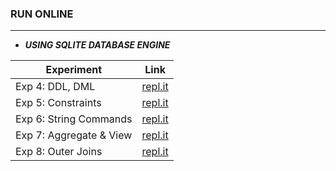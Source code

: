 ### RUN ONLINE

------------

* ***USING SQLITE DATABASE ENGINE***

| Experiment              | Link                                                              |
| ----------------------- | ----------------------------------------------------------------- |
| Exp 4: DDL, DML         | [repl.it](https://repl.it/@VaibhavSingh4/exp4-ddl-dmlcommands)    |
| Exp 5: Constraints      | [repl.it](https://repl.it/@VaibhavSingh4/exp5-constraints)        |
| Exp 6: String Commands  | [repl.it](https://repl.it/@VaibhavSingh4/exp6-string)             |
| Exp 7: Aggregate & View | [repl.it](https://repl.it/@VaibhavSingh4/exp-aggregate-and-views) |
| Exp 8: Outer Joins      | [repl.it](https://repl.it/@VaibhavSingh4/exp-8-joins)             |